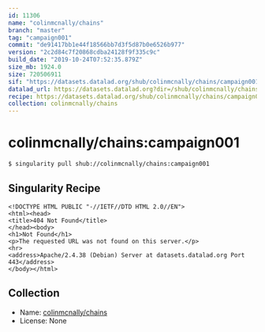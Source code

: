 ```yaml
---
id: 11306
name: "colinmcnally/chains"
branch: "master"
tag: "campaign001"
commit: "de91417bb1e44f18566bb7d3f5d87b0e6526b977"
version: "2c2d84c7f20868cdba24128f9f335c9c"
build_date: "2019-10-24T07:52:35.879Z"
size_mb: 1924.0
size: 720506911
sif: "https://datasets.datalad.org/shub/colinmcnally/chains/campaign001/2019-10-24-de91417b-2c2d84c7/2c2d84c7f20868cdba24128f9f335c9c.sif"
datalad_url: https://datasets.datalad.org?dir=/shub/colinmcnally/chains/campaign001/2019-10-24-de91417b-2c2d84c7/
recipe: https://datasets.datalad.org/shub/colinmcnally/chains/campaign001/2019-10-24-de91417b-2c2d84c7/Singularity
collection: colinmcnally/chains
---
```


# colinmcnally/chains:campaign001

```bash
$ singularity pull shub://colinmcnally/chains:campaign001
```

## Singularity Recipe

```singularity
<!DOCTYPE HTML PUBLIC "-//IETF//DTD HTML 2.0//EN">
<html><head>
<title>404 Not Found</title>
</head><body>
<h1>Not Found</h1>
<p>The requested URL was not found on this server.</p>
<hr>
<address>Apache/2.4.38 (Debian) Server at datasets.datalad.org Port 443</address>
</body></html>
```

## Collection

 - Name: [colinmcnally/chains](https://github.com/colinmcnally/chains)
 - License: None

